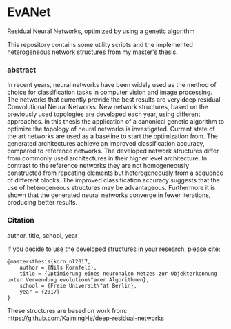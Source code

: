 # EvANet
Residual Neural Networks, optimized by using a genetic algorithm

This repository contains some utility scripts and the implemented heterogeneous network structures from my master's thesis.

### abstract
In recent years, neural networks have been widely used as the method of choice for classification tasks in computer vision and image processing. The networks that currently provide the best results are very deep residual Convolutional Neural Networks. New network structures, based on the previously used topologies are developed each year, using different approaches.
In this thesis the application of a canonical genetic algorithm to optimize the topology of neural networks is investigated. Current state of the art networks are used as a baseline to start the optimization from. The generated architectures achieve an improved classification accuracy, compared to reference networks.
The developed network structures differ from commonly used architectures in their higher level architecture. In contrast to the reference networks they are not homogeneously constructed from repeating elements but heterogeneously from a sequence of different blocks. The improved classification accuracy suggests that the use of heterogeneous structures may be advantageous.
Furthermore it is shown that the generated neural networks converge in fewer iterations, producing better results.

### Citation
author, title, school, year

If you decide to use the developed structures in your research, please cite:

	@mastersthesis{korn_nl2017,
		author = {Nils Kornfeld},
		title = {Optimierung eines neuronalen Netzes zur Objekterkennung unter Verwendung evolution\"arer Algorithmen},
		school = {Freie Universit\"at Berlin},
		year = {2017}
	}
  
  These structures are based on work from: https://github.com/KaimingHe/deep-residual-networks
